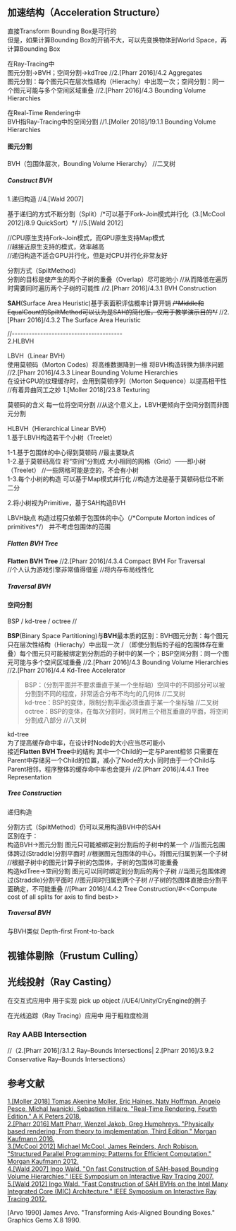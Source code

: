 ## 加速结构（Acceleration Structure）     
  
直接Transform Bounding Box是可行的  
但是，如果计算Bounding Box的开销不大，可以先变换物体到World Space，再计算Bounding Box
  
在Ray-Tracing中  
图元分割->BVH；空间分割->kdTree //2\.\[Pharr 2016\]/4.2 Aggregates  
图元分割：每个图元只在层次性结构（Hierachy）中出现一次；空间分割：同一个图元可能与多个空间区域重叠 //2\.\[Pharr 2016\]/4.3 Bounding Volume Hierarchies       
  
在Real-Time Rendering中  
BVH指Ray-Tracing中的空间分割 //1\.\[Moller 2018\]/19.1.1 Bounding Volume Hierarchies   
  
   
#### 图元分割   
BVH（包围体层次，Bounding Volume Hierarchy） //二叉树  

##### Construct BVH 

1\.递归构造 //4\.\[Wald 2007\]

基于递归的方式不断分割（Split）/\*可以基于Fork-Join模式并行化（3\.\[McCool 2012\]/8.9 QuickSort）\*/ //5\.\[Wald 2012\]    

//CPU原生支持Fork-Join模式，而GPU原生支持Map模式  
//越接近原生支持的模式，效率越高  
//递归构造不适合GPU并行化，但是对CPU并行化非常友好  

分割方式（SpiltMethod）  
分割的目标是使产生的两个子树的重叠（Overlap）尽可能地小 //从而降低在遍历时需要同时遍历两个子树的可能性 //2\.\[Pharr 2016\]/4.3.1 BVH Construction  

**SAH**(Surface Area Heuristic)基于表面积评估概率计算开销 ~~/\*Middle和EqualCount的SpiltMethod可以认为是SAH的简化版，仅用于教学演示目的\*/~~ //2\.\[Pharr 2016\]/4.3.2 The Surface Area Heuristic    

//---------------------------------------  
2\.HLBVH  

LBVH（Linear BVH）    
使用莫顿码（Morton Codes）将高维数据降到一维 将BVH构造转换为排序问题 //2\.\[Pharr 2016\]/4.3.3 Linear Bounding Volume Hierarchies       
在设计GPU的纹理缓存时，会用到莫顿序列（Morton Sequence）以提高相干性 //有着异曲同工之妙 1\.\[Moller 2018\]/23.8 Texturing  

莫顿码的含义 每一位将空间分割 //从这个意义上，LBVH更倾向于空间分割而非图元分割  
  
HLBVH（Hierarchical Linear BVH）  
1\.基于LBVH构造若干个小树（Treelet）  

1-1\.基于包围体的中心得到莫顿码 //最主要缺点  
1-2\.基于莫顿码高位 将“空间”分割成 大小相同的网格（Grid）——即小树（Treelet） //一些网格可能是空的，不会有小树  
1-3\.每个小树的构造 可以基于Map模式并行化 //构造方法是基于莫顿码低位不断二分  
  
2\.将小树视为Primitive，基于SAH构造BVH  

LBVH缺点 构造过程只依赖于包围体的中心（/\*Compute Morton indices of primitives\*/） 并不考虑包围体的范围    
  
##### Flatten BVH Tree   
**Flatten BVH Tree** //2\.\[Pharr 2016\]/4.3.4 Compact BVH For Traversal  
//个人认为游戏引擎非常值得借鉴 //将内存布局线性化    
   
##### Traversal BVH   
  

 

  
#### 空间分割  
BSP / kd-tree / octree //

**BSP**(Binary Space Partitioning)与**BVH**最本质的区别：BVH图元分割：每个图元只在层次性结构（Hierachy）中出现一次 / （即使分割后的子组的包围体存在重叠）每个图元只可能被绑定到分割后的子树中的某一个；BSP空间分割：同一个图元可能与多个空间区域重叠 //2\.\[Pharr 2016\]/4.3 Bounding Volume Hierarchies //2\.\[Pharr 2016\]/4.4 Kd-Tree Accelerator     
  
> BSP：（分割平面并不要求垂直于某一个坐标轴）空间中的不同部分可以被分割到不同的程度，非常适合分布不均匀的几何体 //二叉树   
> kd-tree：BSP的变体，限制分割平面必须垂直于某一个坐标轴 //二叉树   
> octree：BSP的变体，在每次分割时，同时用三个相互垂直的平面，将空间分割成八部分 //八叉树  
  
kd-tree  
为了提高缓存命中率，在设计时Node的大小应当尽可能小     
接近**Flatten BVH Tree**中的结构 其中一个Child的一定与Parent相邻 只需要在Parent中存储另一个Child的位置，减小了Node的大小 同时由于一个Child与Parent相邻，程序整体的缓存命中率也会提升 //2\.\[Pharr 2016\]/4.4.1 Tree Representation   
  
##### Tree Construction  
  
递归构造  
  
分割方式（SpiltMethod）仍可以采用构造BVH中的SAH  
区别在于：  
构造BVH->图元分割  图元只可能被绑定到分割后的子树中的某一个 //当图元包围体跨过(Straddle)分割平面时 //根据图元包围体的中心，将图元归属到某一个子树 //根据子树中的图元计算子树的包围体，子树的包围体可能重叠       
构造kdTree->空间分割  图元可以同时绑定到分割后的两个子树  //当图元包围体跨过(Straddle)分割平面时 //图元同时归属到两个子树 //子树的包围体直接由分割平面确定，不可能重叠 //\[Pharr 2016\]/4.4.2 Tree Construction/#\<\<Compute cost of all splits for axis to find best\>\>  

##### Traversal BVH   

与BVH类似 Depth-first Front-to-back  


  
## 视锥体剔除（Frustum Culling）   
  
## 光线投射（Ray Casting）  
  
在交互式应用中 用于实现 pick up object //UE4/Unity/CryEngine的例子  
  
在光线追踪（Ray Tracing）应用中 用于粗粒度检测  
  
### Ray AABB Intersection  
//（2\.\[Pharr 2016\]/3.1.2 Ray–Bounds Intersections| 2\.\[Pharr 2016\]/3.9.2 Conservative Ray–Bounds Intersections）  
  
## 参考文献  
[1\.\[Moller 2018\] Tomas Akenine Moller, Eric Haines, Naty Hoffman, Angelo Pesce, Michal Iwanicki, Sebastien Hillaire. "Real-Time Rendering, Fourth Edition." A K Peters 2018.](http://www.realtimerendering.com)  
[2\.\[Pharr 2016\] Matt Pharr, Wenzel Jakob, Greg Humphreys. "Physically based rendering: From theory to implementation, Third Edition." Morgan Kaufmann 2016.](http://www.pbr-book.org)  
[3\.\[McCool 2012\] Michael McCool, James Reinders, Arch Robison. "Structured Parallel Programming: Patterns for Efficient Computation." Morgan Kaufmann 2012.](http://parallelbook.com/)   
[4\.\[Wald 2007\] Ingo Wald. "On fast Construction of SAH-based Bounding Volume Hierarchies." IEEE Symposium on Interactive Ray Tracing 2007.](http://www.sci.utah.edu/~wald/Publications/2007/ParallelBVHBuild/fastbuild.pdf)  
[5\.\[Wald 2012\] Ingo Wald. "Fast Construction of SAH BVHs on the Intel Many Integrated Core (MIC) Architecture." IEEE Symposium on Interactive Ray Tracing 2012.](https://www.embree.org/related.html)  




\[Arvo 1990\] James Arvo. "Transforming Axis-Aligned Bounding Boxes." Graphics Gems X.8 1990.  

